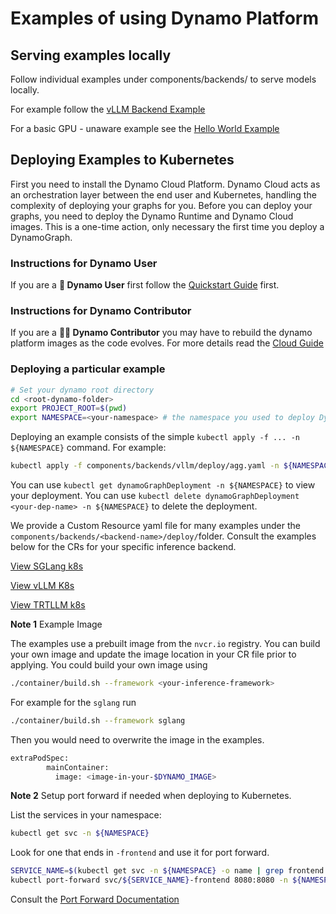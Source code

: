 # Examples of using Dynamo Platform

## Serving examples locally

Follow individual examples under components/backends/ to serve models locally.

For example follow the [vLLM Backend Example](../components/backends/vllm/README.md)

For a basic GPU - unaware example see the [Hello World Example](../examples/runtime/hello_world/README.md)

## Deploying Examples to Kubernetes

First you need to install the Dynamo Cloud Platform. Dynamo Cloud acts as an orchestration layer between the end user and Kubernetes, handling the complexity of deploying your graphs for you.
Before you can deploy your graphs, you need to deploy the Dynamo Runtime and Dynamo Cloud images. This is a one-time action, only necessary the first time you deploy a DynamoGraph.

### Instructions for Dynamo User
If you are a **👤 Dynamo User** first follow the [Quickstart Guide](../guides/dynamo_deploy/quickstart.md) first.

### Instructions for Dynamo Contributor
If you are a **🧑‍💻 Dynamo Contributor** you may have to rebuild the dynamo platform images as the code evolves.
For more details read the [Cloud Guide](../guides/dynamo_deploy/dynamo_cloud.md)


### Deploying a particular example

```bash
# Set your dynamo root directory
cd <root-dynamo-folder>
export PROJECT_ROOT=$(pwd)
export NAMESPACE=<your-namespace> # the namespace you used to deploy Dynamo cloud to.
```

Deploying an example consists of the simple `kubectl apply -f ... -n ${NAMESPACE}` command. For example:

```bash
kubectl apply -f components/backends/vllm/deploy/agg.yaml -n ${NAMESPACE}
```

You can use `kubectl get dynamoGraphDeployment -n ${NAMESPACE}` to view your deployment.
You can use `kubectl delete dynamoGraphDeployment <your-dep-name> -n ${NAMESPACE}` to delete the deployment.

We provide a Custom Resource yaml file for many examples under the `components/backends/<backend-name>/deploy/`folder.
Consult the examples below for the CRs for your specific inference backend.

[View SGLang k8s](../components/backends/sglang/README.md)

[View vLLM K8s](../components/backends/vllm/README.md#kubernetes-deployment)

[View TRTLLM k8s](../components/backends/trtllm/deploy/README.md)

**Note 1** Example Image

The examples use a prebuilt image from the `nvcr.io` registry.
You can build your own image and update the image location in your CR file prior to applying.
You could build your own image using

```bash
./container/build.sh --framework <your-inference-framework>
```

For example for the `sglang` run
```bash
./container/build.sh --framework sglang
```

Then you would need to overwrite the image in the examples.

```bash
extraPodSpec:
        mainContainer:
          image: <image-in-your-$DYNAMO_IMAGE>
```

**Note 2**
Setup port forward if needed when deploying to Kubernetes.

List the services in your namespace:

```bash
kubectl get svc -n ${NAMESPACE}
```
Look for one that ends in `-frontend` and use it for port forward.

```bash
SERVICE_NAME=$(kubectl get svc -n ${NAMESPACE} -o name | grep frontend | sed 's|.*/||' | sed 's|-frontend||' | head -n1)
kubectl port-forward svc/${SERVICE_NAME}-frontend 8080:8080 -n ${NAMESPACE}
```

Consult the [Port Forward Documentation](https://kubernetes.io/docs/tasks/access-application-cluster/port-forward-access-application-cluster/)



